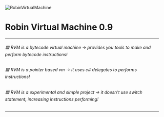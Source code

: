 ![RobinVirtualMachine](Extra/robin.ico)
# Robin Virtual Machine 0.9
___________
###### 🟦 RVM is a bytecode virtual machine -> provides you tools to make and perform bytecode instructions!<br>
###### 🟦 RVM is a pointer based vm -> it uses c# delegates to performs instructions!<br>
###### 🟦 RVM is a experimental and simple project -> it doesn't use switch statement, increasing instructions performing!<br>
___________